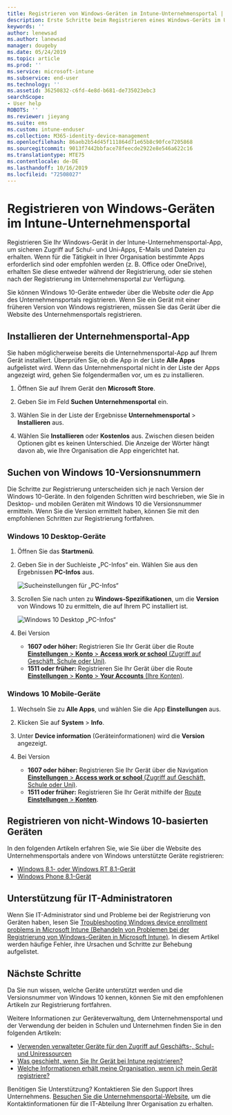 ```yaml
---
title: Registrieren von Windows-Geräten im Intune-Unternehmensportal | Microsoft-Dokumentation
description: Erste Schritte beim Registrieren eines Windows-Geräts im Unternehmensportal
keywords: ''
author: lenewsad
ms.author: lanewsad
manager: dougeby
ms.date: 05/24/2019
ms.topic: article
ms.prod: ''
ms.service: microsoft-intune
ms.subservice: end-user
ms.technology: ''
ms.assetid: 36250832-c6fd-4e8d-b681-de735023ebc3
searchScope:
- User help
ROBOTS: ''
ms.reviewer: jieyang
ms.suite: ems
ms.custom: intune-enduser
ms.collection: M365-identity-device-management
ms.openlocfilehash: 86aeb2b54d45f111864d71e65b8c90fce7205868
ms.sourcegitcommit: 9013f7442bbface78feecde2922e8e546a622c16
ms.translationtype: MTE75
ms.contentlocale: de-DE
ms.lasthandoff: 10/16/2019
ms.locfileid: "72508027"
---
```

# <a name="windows-device-enrollment-in-intune-company-portal"></a>Registrieren von Windows-Geräten im Intune-Unternehmensportal  

Registrieren Sie Ihr Windows-Gerät in der Intune-Unternehmensportal-App, um sicheren Zugriff auf Schul- und Uni-Apps, E-Mails und Dateien zu erhalten. Wenn für die Tätigkeit in Ihrer Organisation bestimmte Apps erforderlich sind oder empfohlen werden (z. B. Office oder OneDrive), erhalten Sie diese entweder während der Registrierung, oder sie stehen nach der Registrierung im Unternehmensportal zur Verfügung.  

Sie können Windows 10-Geräte entweder über die Website *oder* die App des Unternehmensportals registrieren. Wenn Sie ein Gerät mit einer früheren Version von Windows registrieren, müssen Sie das Gerät über die Website des Unternehmensportals registrieren.  

## <a name="install-company-portal-app"></a>Installieren der Unternehmensportal-App  
Sie haben möglicherweise bereits die Unternehmensportal-App auf Ihrem Gerät installiert. Überprüfen Sie, ob die App in der Liste __Alle Apps__ aufgelistet wird.  Wenn das Unternehmensportal nicht in der Liste der Apps angezeigt wird, gehen Sie folgendermaßen vor, um es zu installieren.  

1. Öffnen Sie auf Ihrem Gerät den **Microsoft Store**.

2. Geben Sie im Feld **Suchen** **Unternehmensportal** ein.

3. Wählen Sie in der Liste der Ergebnisse **Unternehmensportal** > **Installieren** aus.

4. Wählen Sie **Installieren** oder **Kostenlos** aus. Zwischen diesen beiden Optionen gibt es keinen Unterschied. Die Anzeige der Wörter hängt davon ab, wie Ihre Organisation die App eingerichtet hat.  

## <a name="find-windows-10-version-number"></a>Suchen von Windows 10-Versionsnummern  
Die Schritte zur Registrierung unterscheiden sich je nach Version der Windows 10-Geräte. In den folgenden Schritten wird beschrieben, wie Sie in Desktop- und mobilen Geräten mit Windows 10 die Versionsnummer ermitteln. Wenn Sie die Version ermittelt haben, können Sie mit den empfohlenen Schritten zur Registrierung fortfahren.  

### <a name="windows-10-desktop-devices"></a>Windows 10 Desktop-Geräte  

1. Öffnen Sie das **Startmenü**.

2. Geben Sie in der Suchleiste „PC-Infos“ ein. Wählen Sie aus den Ergebnissen __PC-Infos__ aus.  


   ![Sucheinstellungen für „PC-Infos“](media/searching_for_about_your_pc.png)  

3. Scrollen Sie nach unten zu **Windows-Spezifikationen**, um die **Version** von Windows 10 zu ermitteln, die auf Ihrem PC installiert ist.  


   ![Windows 10 Desktop „PC-Infos“](media/settings_about_pc.png)  

4. Bei Version  

    * __1607 oder höher:__ Registrieren Sie Ihr Gerät über die Route [**Einstellungen** > **Konto** > **Access work or school** (Zugriff auf Geschäft, Schule oder Uni)](enroll-windows-10-device.md#enroll-windows-10-version-1607-and-later-device).   
    * __1511 oder früher:__ Registrieren Sie Ihr Gerät über die Route [**Einstellungen** > **Konto** > **Your Accounts** (Ihre Konten)](enroll-windows-10-device.md#enroll-windows-10-version-1511-and-earlier-device).  

### <a name="windows-10-mobile-devices"></a>Windows 10 Mobile-Geräte

1. Wechseln Sie zu __Alle Apps__, und wählen Sie die App __Einstellungen__ aus.
2. Klicken Sie auf __System__ > __Info__.
3. Unter __Device information__ (Geräteinformationen) wird die __Version__ angezeigt.  
4. Bei Version  

    * __1607 oder höher:__ Registrieren Sie Ihr Gerät über die Navigation [**Einstellungen** > **Access work or school** (Zugriff auf Geschäft, Schule oder Uni)](enroll-windows-10-device.md#enroll-windows-10-version-1607-and-later-device).   
    * __1511 oder früher:__ Registrieren Sie Ihr Gerät mithilfe der [Route **Einstellungen** > **Konten**](enroll-windows-10-device.md#enroll-windows-10-version-1511-and-earlier-device).  

## <a name="enroll-non-windows-10-devices"></a>Registrieren von nicht-Windows 10-basierten Geräten  
In den folgenden Artikeln erfahren Sie, wie Sie über die Website des Unternehmensportals andere von Windows unterstützte Geräte registrieren:   
* [Windows 8.1- oder Windows RT 8.1-Gerät](enroll-your-W81-or-rt81-windows.md)  
* [Windows Phone 8.1-Gerät](enroll-your-wp81-windows.md)    

## <a name="it-administrator-support"></a>Unterstützung für IT-Administratoren  
Wenn Sie IT-Administrator sind und Probleme bei der Registrierung von Geräten haben, lesen Sie [Troubleshooting Windows device enrollment problems in Microsoft Intune (Behandeln von Problemen bei der Registrierung von Windows-Geräten in Microsoft Intune)](https://support.microsoft.com/help/4469913). In diesem Artikel werden häufige Fehler, ihre Ursachen und Schritte zur Behebung aufgelistet.  

## <a name="next-steps"></a>Nächste Schritte  
Da Sie nun wissen, welche Geräte unterstützt werden und die Versionsnummer von Windows 10 kennen, können Sie mit den empfohlenen Artikeln zur Registrierung fortfahren.  
 
Weitere Informationen zur Geräteverwaltung, dem Unternehmensportal und der Verwendung der beiden in Schulen und Unternehmen finden Sie in den folgenden Artikeln:  
* [Verwenden verwalteter Geräte für den Zugriff auf Geschäfts-, Schul- und Uniressourcen](use-managed-devices-to-get-work-done.md)  
* [Was geschieht, wenn Sie Ihr Gerät bei Intune registrieren?](what-happens-if-you-install-the-company-portal-app-and-enroll-your-device-in-intune-windows.md)  
* [Welche Informationen erhält meine Organisation, wenn ich mein Gerät registriere?](what-info-can-your-company-see-when-you-enroll-your-device-in-intune.md)  

Benötigen Sie Unterstützung? Kontaktieren Sie den Support Ihres Unternehmens. [Besuchen Sie die Unternehmensportal-Website](https://go.microsoft.com/fwlink/?linkid=2010980), um die Kontaktinformationen für die IT-Abteilung Ihrer Organisation zu erhalten.  
